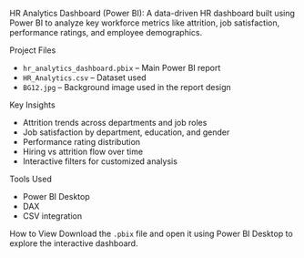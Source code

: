 HR Analytics Dashboard (Power BI):
A data-driven HR dashboard built using Power BI to analyze key workforce metrics like attrition, job satisfaction, performance ratings, and employee demographics.

Project Files
- `hr_analytics_dashboard.pbix` – Main Power BI report
- `HR_Analytics.csv` – Dataset used
- `BG12.jpg` – Background image used in the report design

Key Insights
- Attrition trends across departments and job roles
- Job satisfaction by department, education, and gender
- Performance rating distribution
- Hiring vs attrition flow over time
- Interactive filters for customized analysis

Tools Used
- Power BI Desktop
- DAX
- CSV integration

How to View
Download the `.pbix` file and open it using Power BI Desktop to explore the interactive dashboard.
